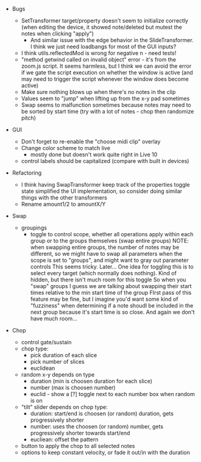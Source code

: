 - Bugs
  - SetTransformer target/property doesn't seem to initialize correctly (when editing the device, it showed note/deleted but mutest the notes when clicking "apply")
    - And similar issue with the edge behavior in the SlideTransformer. I think we just need loadbangs for most of the GUI inputs?
  - I think utils.reflectedMod is wrong for negative n - need tests!
  - "method getwind called on invalid object" error - it's from the zoom.js script. It seems harmless, but I think we can avoid the error
    if we gate the script execution on whether the window is active (and may need to trigger the script whenever the window does become active)
  - Make sure nothing blows up when there's no notes in the clip
  - Values seem to "jump" when lifting up from the x-y pad sometimes
  - Swap seems to malfunction sometimes because notes may need to be sorted by start time (try with a lot of notes - chop then randomize pitch)

- GUI
  - Don't forget to re-enable the "choose midi clip" overlay
  - Change color scheme to match live
    - mostly done but doesn't work quite right in Live 10
  - control labels should be capitalized (compare with built in devices)

- Refactoring
  - I think having SwapTransformer keep track of the properties toggle state simplified the UI implementation, so consider doing similar things
    with the other transformers
  - Rename amount1/2 to amountX/Y

- Swap
  - groupings
    - toggle to control scope, whether all operations apply within each group or to the groups themselves (swap entire groups)
      NOTE: when swapping entire groups, the number of notes may be different, so we might have to swap all parameters when the
      scope is set to "groups", and might want to gray out parameter controls
      This seems tricky. Later...
      One idea for toggling this is to select every target (which normally does nothing). Kind of hidden, but there isn't much room for this toggle
      So when you "swap" groups I guess we are talking about swapping their start times relative to the min start time of the group
      FIrst pass of this feature may be fine, but I imagine you'd want some kind of "fuzziness" when determining if a note shoudl be
      included in the next group because it's start time is so close. And again we don't have much room...

- Chop
  - control gate/sustain
  - chop type:
    - pick duration of each slice
    - pick number of slices
    - euclidean
  - random x-y depends on type
    - duration (min is choosen duration for each slice)
    - number (max is choosen number)
    - euclid -  show a [?] toggle next to each number box when random is on
  - "tilt" slider depends on chop type:
    - duration: start/end is choosen (or random) duration, gets progressively shorter
    - number: uses the choosen (or random) number, gets progressively shorter towards start/end
    - eucliean: offset the pattern
  - button to apply the chop to all selected notes
  - options to keep constant velocity, or fade it out/in with the duration